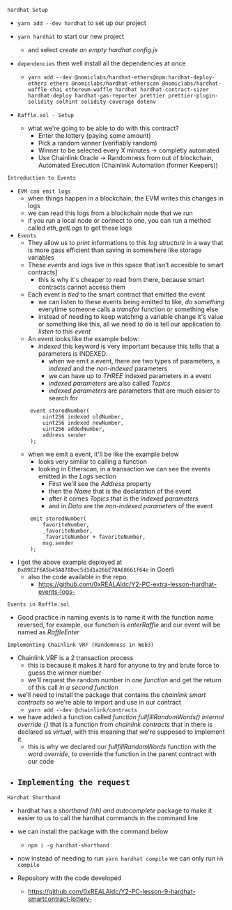 `hardhat Setup`
- `yarn add --dev hardhat` to set up our project
- `yarn hardhat` to start our new project 
	- and select *create an empty hardhat.config.js* 
- `dependencies` then well install all the dependencies at once
	- `yarn add --dev @nomiclabs/hardhat-ethers@npm:hardhat-deploy-ethers ethers @nomiclabs/hardhat-etherscan @nomiclabs/hardhat-waffle chai ethereum-waffle hardhat hardhat-contract-sizer hardhat-deploy hardhat-gas-reporter prettier prettier-plugin-solidity solhint solidity-coverage dotenv` 


- `Raffle.sol - Setup` 
	- what we're going to be able to do with this contract?
		- Enter the lottery (paying some amount)
		- Pick a random winner (verifiably random)
		- Winner to be selected every X minutes -> completly automated
		- Use Chainlink Oracle -> Randomness from out of blockchain, Automated Execution (Chainlink Automation (former Keepers))

`Introduction to Events` 
- `EVM can emit logs` 
	- when things happen in a blockchain, the EVM writes this changes in logs
	- we can read this logs from a blockchain node that we run 
	- if you run a local node or connect to one, you can run a method called *eth_getLogs* to get these logs
- `Events` 
	- They allow us to *print* informations to this *log structure* in a way that is more gass efficient than saving in somewhere like storage variables
	- These *events* and *logs* live in this space that isn't accesible to smart contracts]
		- this is why it's cheaper to read from there, because smart contracts cannot access them
	- Each event is *tied* to the smart contract that emitted the event
		- we can listen to these events being emitted to like, *do something* everytime someone calls a *transfer* function or something else
		- instead of needing to keep watching a variable change it's value or something like this, all we need to do is tell our application to *listen to this event* 
	- An event looks like the example below:
		- *indexed* this keyword is very important because this tells that a parameters is INDEXED. 
			- when we emit a event, there are two types of parameters, a *indexed* and the *non-indexed* parameters 
			- we can have up to *THREE* indexed parameters in a event
			- *indexed parameters* are also called *Topics*
			- *indexed parameters* are parameters that are much easier to search for
	```solidity
		event storedNumber(
			uint256 indexed oldNumber,
			uint256 indexed newNumber,
			uint256 addedNumber,
			address sender
		);
	```
	- when we emit a event, it'll be like the example below
		- looks very similar to calling a function
		- looking in Etherscan, in a transaction we can see the events emitted in the *Logs* section
			- First we'll see the *Address* property
			- then the *Name* that is the declaration of the event
			- after it comes *Topics* that is the *indexed parameters* 
			- and in *Data* are the *non-indexed parameters* of the event
	```solidity
		emit storedNumber(
			favoriteNumber,
			_favoriteNumber,
			_favoriteNumber + favoriteNumber,
			msg.sender
		);
	```
- I got the above example deployed at `0x89E2F6A5b45A878Dec5d1d1a26bE70A68661f64e` in Goerli
	- also the code available in the repo 
		- https://github.com/0xREALAldc/Y2-PC-extra-lesson-hardhat-events-logs-

`Events in Raffle.sol` 
- Good practice in naming events is to name it with the function name reversed, for example, our function is *enterRaffle* and our event will be named as *RaffleEnter*

`Implementing Chainlink VRF (Randomness in Web3)` 
-  Chainlink VRF is a 2 transaction process
	- this is because it makes it hard for anyone to try and brute force to guess the winner number
	- we'll request the random number in *one function* and get the return of this call *in a second function*
- we'll need to install the package that contains the *chainlink smart contracts* so we're able to import and use in our contract
	- `yarn add --dev @chainlink/contracts` 
- we have added a function called *function fullfillRandomWords() internal override {}* that is a function from *chainlink contracts* that in there is declared as *virtual*, with this meaning that we're supposed to implement it. 
	- this is why we declared our *fullfillRandomWords* function with the word *override*, to override the function in the parent contract with our code
- `Implementing the request` 
	- 


`Hardhat Shorthand`
- hardhat has a *shorthand (hh) and autocomplete* package to make it easier to us to call the hardhat commands in the command line
- we can install the package with the command below
	- `npm i -g hardhat-shorthand`
- now instead of needing to run `yarn hardhat compile` we can only run `hh compile` 


- Repository with the code developed 
	- https://github.com/0xREALAldc/Y2-PC-lesson-9-hardhat-smartcontract-lottery-
